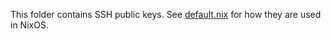 This folder contains SSH public keys. See [default.nix](./default.nix) for how they are used in NixOS.